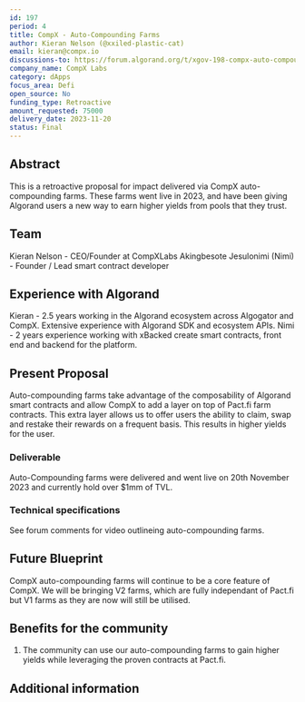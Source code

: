 ```yaml
---
id: 197
period: 4
title: CompX - Auto-Compounding Farms
author: Kieran Nelson (@xxiled-plastic-cat)
email: kieran@compx.io
discussions-to: https://forum.algorand.org/t/xgov-198-compx-auto-compounding-farms/11850
company_name: CompX Labs
category: dApps
focus_area: Defi
open_source: No
funding_type: Retroactive
amount_requested: 75000
delivery_date: 2023-11-20
status: Final
---
```


## Abstract

This is a retroactive proposal for impact delivered via CompX auto-compounding farms. These farms went live in 2023, and have been giving Algorand users a new way to earn higher yields from pools that they trust.

## Team

Kieran Nelson  - CEO/Founder at CompXLabs
Akingbesote Jesulonimi (Nimi) - Founder / Lead smart contract developer

## Experience with Algorand

Kieran - 2.5 years working in the Algorand ecosystem across Algogator and CompX. Extensive experience with Algorand SDK and ecosystem APIs.
Nimi - 2 years experience working with xBacked create smart contracts, front end and backend for the platform.

## Present Proposal

Auto-compounding farms take advantage of the composability of Algorand smart contracts and allow CompX to add a layer on top of Pact.fi farm contracts. This extra layer allows us to offer users the ability to claim, swap and restake their rewards on a frequent basis. This results in higher yields for the user.

### Deliverable

Auto-Compounding farms were delivered and went live on 20th November 2023 and currently hold over $1mm of TVL.

### Technical specifications

See forum comments for video outlineing auto-compounding farms.

## Future Blueprint

CompX auto-compounding farms will continue to be a core feature of CompX. We will be bringing V2 farms, which are fully independant of Pact.fi but V1 farms as they are now will still be utilised.

## Benefits for the community

1. The community can use our auto-compounding farms to gain higher yields while leveraging the proven contracts at Pact.fi.

## Additional information
